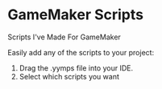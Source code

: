 # GameMaker Scripts
Scripts I've Made For GameMaker

Easily add any of the scripts to your project:
1. Drag the .yymps file into your IDE.
2. Select which scripts you want
